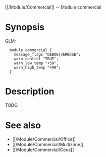 [[/Module/Commercial]] -- Module commercial

# Synopsis
GLM:
~~~
  module commercial {
    message_flags "DEBUG|VERBOSE";
    warn_control "TRUE";
    warn_low_temp "+50";
    warn_high_temp "+90";
  }
~~~

# Description

TODO

# See also
* [[/Module/Commercial/Office]]
* [[/Module/Commercial/Multizone]]
* [[/Module/Commercial/Ceus]]

